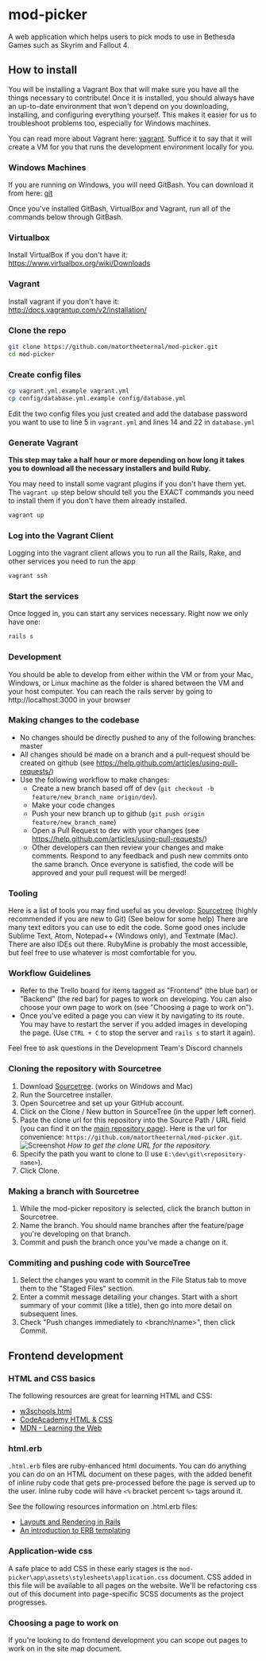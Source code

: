 # mod-picker
A web application which helps users to pick mods to use in Bethesda Games such as Skyrim and Fallout 4.

## How to install
You will be installing a Vagrant Box that will make sure you have all the things necessary to contribute! Once it is installed, you should always have an up-to-date environment that won't depend on you downloading, installing, and configuring everything yourself. This makes it easier for us to troubleshoot problems too, especially for Windows machines.

You can read more about Vagrant here: [vagrant](https://www.vagrantup.com/). Suffice it to say that it will create a VM for you that runs the development environment locally for you.

### Windows Machines
If you are running on Windows, you will need GitBash. You can download it from here: [git](https://git-scm.com/download/win)

Once you've installed GitBash, VirtualBox and Vagrant, run all of the commands below through GitBash.

### Virtualbox
Install VirtualBox if you don't have it:
https://www.virtualbox.org/wiki/Downloads

### Vagrant
Install vagrant if you don't have it:
http://docs.vagrantup.com/v2/installation/

### Clone the repo
```bash
git clone https://github.com/matortheeternal/mod-picker.git
cd mod-picker
```

### Create config files
```bash
cp vagrant.yml.example vagrant.yml
cp config/database.yml.example config/database.yml
```

Edit the two config files you just created and add the database password you want to use to line 5 in ```vagrant.yml``` and lines 14 and 22 in ```database.yml```

### Generate Vagrant
**This step may take a half hour or more depending on how long it takes you to download all the necessary installers and build Ruby.**

You may need to install some vagrant plugins if you don't have them yet. The ```vagrant up``` step below should tell you the EXACT commands you need to install them if you don't have them already installed.

```bash
vagrant up
```

### Log into the Vagrant Client
Logging into the vagrant client allows you to run all the Rails, Rake, and other services you need to run the app

```bash
vagrant ssh
```

### Start the services
Once logged in, you can start any services necessary. Right now we only have one:

```bash
rails s
```

### Development
You should be able to develop from either within the VM or from your Mac, Windows, or Linux machine as the folder is shared between the VM and your host computer. You can reach the rails server by going to http://localhost:3000 in your browser

### Making changes to the codebase
- No changes should be directly pushed to any of the following branches: master
- All changes should be made on a branch and a pull-request should be created on github (see https://help.github.com/articles/using-pull-requests/)
- Use the following workflow to make changes:
  - Create a new branch based off of dev (`git checkout -b feature/new_branch_name origin/dev`).
  - Make your code changes
  - Push your new branch up to github (`git push origin feature/new_branch_name`)
  - Open a Pull Request to dev with your changes (see https://help.github.com/articles/using-pull-requests/)
  - Other developers can then review your changes and make comments. Respond to any feedback and push new commits onto the same branch. Once everyone is satisfied, the code will be approved and  your pull request will be merged!

### Tooling
Here is a list of tools you may find useful as you develop:
[Sourcetree](https://www.sourcetreeapp.com/) (highly recommended if you are new to Git) (See below for some help)
There are many text editors you can use to edit the code. Some good ones include Sublime Text, Atom, Notepad++ (Windows only), and Textmate (Mac). There are also IDEs out there. RubyMine is probably the most accessible, but feel free to use whatever is most comfortable for you.

### Workflow Guidelines
- Refer to the Trello board for items tagged as "Frontend" (the blue bar) or "Backend" (the red bar) for pages to work on developing. You can also choose your own page to work on (see "Choosing a page to work on").
- Once you've edited a page you can view it by navigating to its route. You may have to restart the server if you added images in developing the page. (Use `CTRL + C` to stop the server and `rails s` to start it again).

Feel free to ask questions in the Development Team's Discord channels

### Cloning the repository with Sourcetree

1. Download [Sourcetree](https://www.sourcetreeapp.com/). (works on Windows and Mac)
2. Run the Sourcetree installer.
3. Open Sourcetree and set up your GitHub account.
4. Click on the Clone / New button in SourceTree (in the upper left corner).
5. Paste the clone url for this repository into the Source Path / URL field (you can find it on the [main repository page](https://github.com/matortheeternal/mod-picker)).  Here is the url for convenience:   `https://github.com/matortheeternal/mod-picker.git`.
![Screenshot](http://puu.sh/mtxD3.png)
*How to get the clone URL for the repository.*
6. Specify the path you want to clone to (I use `E:\dev\git\<repository-name>`).
7. Click Clone.

### Making a branch with Sourcetree

1. While the mod-picker repository is selected, click the branch button in Sourcetree.
2. Name the branch.  You should name branches after the feature/page you're developing on that branch.
3. Commit and push the branch once you've made a change on it.

### Commiting and pushing code with SourceTree
1. Select the changes you want to commit in the File Status tab to move them to the "Staged Files" section.
2. Enter a commit message detailing your changes.  Start with a short summary of your commit (like a title), then go into more detail on subsequent lines.
3. Check "Push changes immediately to \<branch\\name\>", then click Commit.

## Frontend development

### HTML and CSS basics

The following resources are great for learning HTML and CSS:

* [w3schools html](http://www.w3schools.com/html/)
* [CodeAcademy HTML & CSS](https://www.codecademy.com/learn/web)
* [MDN - Learning the Web](https://developer.mozilla.org/en-US/Learn/HTML)

### html.erb

`.html.erb` files are ruby-enhanced html documents.  You can do anything you can do on an HTML document on these pages, with the added benefit of inline ruby code that gets pre-processed before the page is served up to the user.  Inline ruby code will have `<%` bracket percent `%>` tags around it.

See the following resources information on .html.erb files:

* [Layouts and Rendering in Rails](http://guides.rubyonrails.org/layouts_and_rendering.html)
* [An introduction to ERB templating](http://www.stuartellis.eu/articles/erb/)

### Application-wide css

A safe place to add CSS in these early stages is the `mod-picker\app\assets\stylesheets\application.css` document.  CSS added in this file will be available to all pages on the website.  We'll be refactoring css out of this document into page-specific SCSS documents as the project progresses.

### Choosing a page to work on

If you're looking to do frontend development you can scope out pages to work on in the site map document.
